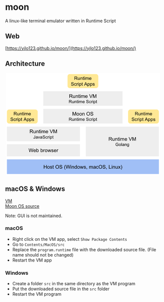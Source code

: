 # moon
A linux-like terminal emulator written in Runtime Script

## Web
[https://yjlo123.github.io/moon/](https://yjlo123.github.io/moon/)

## Architecture
<p align="center">
    <img alt="arch" src="https://github.com/yjlo123/moon/blob/master/arch.png?raw=true" width="500">
</p>

## macOS & Windows
[VM](https://github.com/yjlo123/runtime-go)  
[Moon OS source](https://raw.githubusercontent.com/yjlo123/moon/master/dist/program.runtime)  

Note: GUI is not maintained.

### macOS
- Right click on the VM app, select `Show Package Contents`
- Go to `Contents/MacOS/src`
- Replace the `program.runtime` file with the downloaded source file. (File name should not be changed)
- Restart the VM app

### Windows
- Create a folder `src` in the same directory as the VM program
- Put the downloaded source file in the `src` folder
- Restart the VM program
